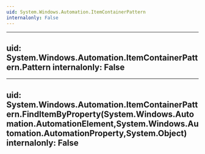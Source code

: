 ```yaml
---
uid: System.Windows.Automation.ItemContainerPattern
internalonly: False
---
```


---
uid: System.Windows.Automation.ItemContainerPattern.Pattern
internalonly: False
---

---
uid: System.Windows.Automation.ItemContainerPattern.FindItemByProperty(System.Windows.Automation.AutomationElement,System.Windows.Automation.AutomationProperty,System.Object)
internalonly: False
---

